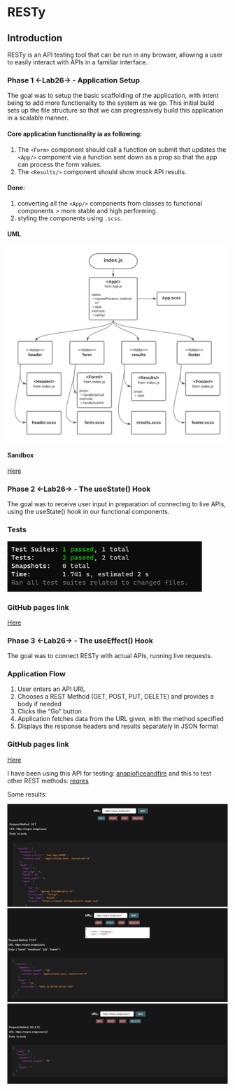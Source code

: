 # RESTy

## Introduction

RESTy is an API testing tool that can be run in any browser, allowing a user to easily interact with APIs in a familiar interface.

### Phase 1 <-Lab26-> - Application Setup

The goal was to setup the basic scaffolding of the application, with intent being to add more functionality to the system as we go. This initial build sets up the file structure so that we can progressively build this application in a scalable manner.

#### Core application functionality ia as following:

1. The `<Form>` component should call a function on submit that updates the `<App/>` component via a function sent down as a prop so that the app can process the form values.
2. The `<Results/>` component should show mock API results.

#### Done:

1. converting all the `<App/>` components from classes to functional components > more stable and high performing.
2. styling the components using `.scss`.

#### UML

![lab26-uml](./src/images/lab26-uml.png)

#### Sandbox

[Here](https://codesandbox.io/s/funny-darwin-pub7h?file=/src/App.js)

### Phase 2 <-Lab26-> - The useState() Hook

The goal was to receive user input in preparation of connecting to live APIs, using the useState() hook in our functional components.

### Tests

![lab26-uml](./src/images/testResults.PNG)

### GitHub pages link

[Here](https://hasnaa38.github.io/resty/)

### Phase 3 <-Lab26-> - The useEffect() Hook

The goal was to connect RESTy with actual APIs, running live requests.

### Application Flow

1. User enters an API URL
2. Chooses a REST Method (GET, POST, PUT, DELETE) and provides a body if needed
3. Clicks the “Go” button
4. Application fetches data from the URL given, with the method specified
5. Displays the response headers and results separately in JSON format

### GitHub pages link

[Here](https://hasnaa38.github.io/resty/)

I have been using this API for testing: [anapioficeandfire](https://anapioficeandfire.com/api/houses) and this to test other REST methods: [reqres](https://reqres.in/)

Some results:

![get](./src/images/get.PNG)
![post](./src/images/post.PNG)
![delete](./src/images/delete.PNG)